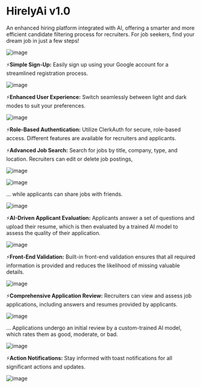 # HirelyAi v1.0

An enhanced hiring platform integrated with AI, offering a smarter and more efficient candidate filtering process for recruiters. For job seekers, find your dream job in just a few steps!

![image](https://github.com/user-attachments/assets/81cb4039-96ed-4d01-a42c-65227177dae9)

⚡**Simple Sign-Up:** Easily sign up using your Google account for a streamlined registration process.

![image](https://github.com/user-attachments/assets/afe2050a-7c17-4fe3-ad81-36ad02aeee6b)

⚡**Enhanced User Experience:** Switch seamlessly between light and dark modes to suit your preferences.

![image](https://github.com/user-attachments/assets/c144f1ca-8cae-4177-bf3b-8d0e9cb43d65)


⚡**Role-Based Authentication:** Utilize ClerkAuth for secure, role-based access. Different features are available for recruiters and applicants.

⚡**Advanced Job Search:** Search for jobs by title, company, type, and location. Recruiters can edit or delete job postings,

![image](https://github.com/user-attachments/assets/81e7ec08-3118-4cc4-9994-68d346f27a8f)

![image](https://github.com/user-attachments/assets/1587c088-8b77-4ea3-bf16-336f88787204)


 ... while applicants can share jobs with friends.

![image](https://github.com/user-attachments/assets/56a96366-43e0-464a-bcf8-f132100e43cd)

⚡**AI-Driven Applicant Evaluation:** Applicants answer a set of questions and upload their resume, which is then evaluated by a trained AI model to assess the quality of their application.

![image](https://github.com/user-attachments/assets/2528213d-8935-4fde-96b1-fdb8f7c0944a)

⚡**Front-End Validation:** Built-in front-end validation ensures that all required information is provided and reduces the likelihood of missing valuable details.

![image](https://github.com/user-attachments/assets/7001787e-daca-47a5-8412-efc59a85b01a)


⚡**Comprehensive Application Review:** Recruiters can view and assess job applications, including answers and resumes provided by applicants.

![image](https://github.com/user-attachments/assets/2c7957d5-377f-4a93-bb2b-e25c06fe7eae)

... Applications undergo an initial review by a custom-trained AI model, which rates them as good, moderate, or bad.

![image](https://github.com/user-attachments/assets/7d717b82-5961-4cd7-9ac2-9dd1dd625d1e)


⚡**Action Notifications:** Stay informed with toast notifications for all significant actions and updates.

![image](https://github.com/user-attachments/assets/7bd37248-7de7-4ba9-ad09-fb0d6556534b)














